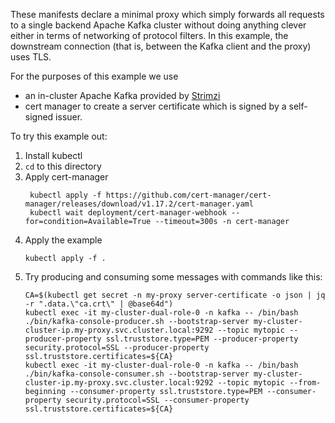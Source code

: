 These manifests declare a minimal proxy which simply forwards all requests to a single backend Apache Kafka cluster without doing anything clever either in terms of networking of protocol filters.
In this example, the downstream connection (that is, between the Kafka client and the proxy) uses TLS.

For the purposes of this example we use
* an in-cluster Apache Kafka provided by [Strimzi](https://strimzi.io/)
* cert manager to create a server certificate which is signed by a self-signed issuer.

To try this example out:
1. Install kubectl
2. `cd` to this directory
3. Apply cert-manager
   ```shell
    kubectl apply -f https://github.com/cert-manager/cert-manager/releases/download/v1.17.2/cert-manager.yaml
    kubectl wait deployment/cert-manager-webhook --for=condition=Available=True --timeout=300s -n cert-manager
    ```
4. Apply the example
   ```shell
   kubectl apply -f .
   ```
5. Try producing and consuming some messages with commands like this:
   ```
   CA=$(kubectl get secret -n my-proxy server-certificate -o json | jq -r ".data.\"ca.crt\" | @base64d")
   kubectl exec -it my-cluster-dual-role-0 -n kafka -- /bin/bash ./bin/kafka-console-producer.sh --bootstrap-server my-cluster-cluster-ip.my-proxy.svc.cluster.local:9292 --topic mytopic --producer-property ssl.truststore.type=PEM --producer-property security.protocol=SSL --producer-property ssl.truststore.certificates=${CA}
   kubectl exec -it my-cluster-dual-role-0 -n kafka -- /bin/bash ./bin/kafka-console-consumer.sh --bootstrap-server my-cluster-cluster-ip.my-proxy.svc.cluster.local:9292 --topic mytopic --from-beginning --consumer-property ssl.truststore.type=PEM --consumer-property security.protocol=SSL --consumer-property ssl.truststore.certificates=${CA}
   ```

